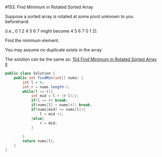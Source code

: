 #153. Find Minimum in Rotated Sorted Array

Suppose a sorted array is rotated at some pivot unknown to you beforehand.

(i.e., 0 1 2 4 5 6 7 might become 4 5 6 7 0 1 2).

Find the minimum element.

You may assume no duplicate exists in the array.

The solution can be the same as: [154 Find Minimum in Rotated Sorted Array II](154.md)
```java
public class Solution {
    public int findMin(int[] nums) {
        int l = 0;
        int r = nums.length-1;
        while(l <= r){
            int mid = l + (r-l)/2;
            if(l == r) break;
            if(nums[l] < nums[r]) break;
            if(nums[mid] >= nums[l]){
                l = mid +1;
            }else{
                r = mid;
            }
           
        }
        return nums[l];
    }
}
```
